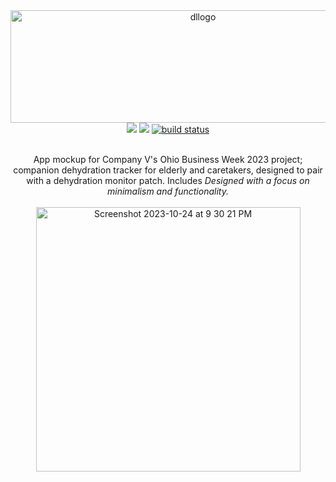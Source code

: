 <div align="center">
  <a href="https://github.com/pocketrice/Droplet">
      <img src="https://github.com/PocketRice/Droplet/assets/79682953/e218ac1a-4e3a-4917-bc88-bbc08ea41956" alt="dllogo" height=180 width=600>


</div>
  <div align="center">
<a href="https://github.com/pocketrice/Droplet/graphs/contributors" alt="Contributors">
        <img src="https://img.shields.io/github/contributors/pocketrice/Droplet" /></a>
<a href="https://github.com/pocketrice/GamblersDelight/pulse" alt="Activity">
        <img src="https://img.shields.io/github/commit-activity/m/pocketrice/Droplet" /></a>
    <a href="https://circleci.com/gh/pocketrice/Droplet/tree/master">
        <img src="https://img.shields.io/circleci/project/github/pocketrice/Droplet/master" alt="build status"></a>
</div>

<p align="center">
  <br>
App mockup for Company V's Ohio Business Week 2023 project; companion dehydration tracker for elderly and caretakers, designed to pair with a dehydration monitor patch. Includes <em>Designed with a focus on minimalism and functionality.</em>
  <br><br>
<img width="423" alt="Screenshot 2023-10-24 at 9 30 21 PM" src="https://github.com/PocketRice/hydropatch-app/assets/79682953/039833d2-01b0-43ed-9b3a-dd00fbc2fff1">

